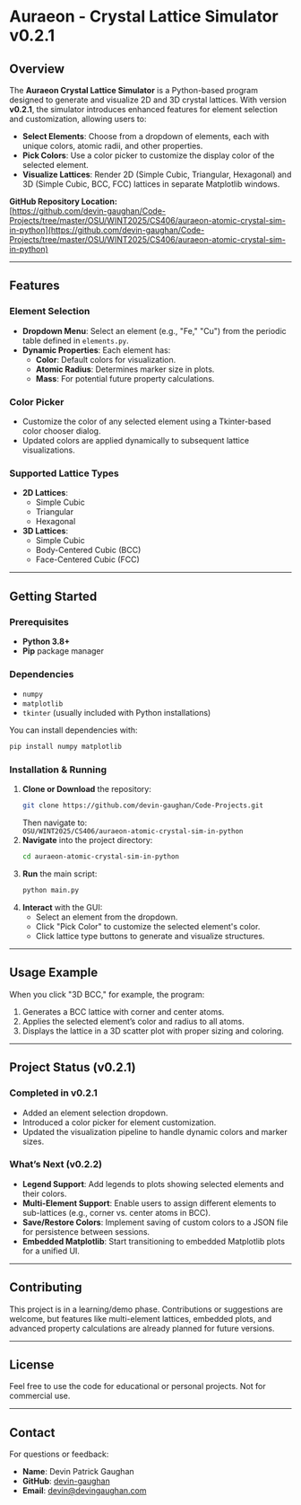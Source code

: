 # Auraeon - Crystal Lattice Simulator v0.2.1

## Overview

The **Auraeon Crystal Lattice Simulator** is a Python-based program designed to generate and visualize 2D and 3D crystal lattices. With version **v0.2.1**, the simulator introduces enhanced features for element selection and customization, allowing users to:

- **Select Elements**: Choose from a dropdown of elements, each with unique colors, atomic radii, and other properties.
- **Pick Colors**: Use a color picker to customize the display color of the selected element.
- **Visualize Lattices**: Render 2D (Simple Cubic, Triangular, Hexagonal) and 3D (Simple Cubic, BCC, FCC) lattices in separate Matplotlib windows.

**GitHub Repository Location:**  
[https://github.com/devin-gaughan/Code-Projects/tree/master/OSU/WINT2025/CS406/auraeon-atomic-crystal-sim-in-python](https://github.com/devin-gaughan/Code-Projects/tree/master/OSU/WINT2025/CS406/auraeon-atomic-crystal-sim-in-python)

---

## Features

### Element Selection

- **Dropdown Menu**: Select an element (e.g., "Fe," "Cu") from the periodic table defined in `elements.py`.
- **Dynamic Properties**: Each element has:
  - **Color**: Default colors for visualization.
  - **Atomic Radius**: Determines marker size in plots.
  - **Mass**: For potential future property calculations.

### Color Picker

- Customize the color of any selected element using a Tkinter-based color chooser dialog.
- Updated colors are applied dynamically to subsequent lattice visualizations.

### Supported Lattice Types

- **2D Lattices**:
  - Simple Cubic
  - Triangular
  - Hexagonal
- **3D Lattices**:
  - Simple Cubic
  - Body-Centered Cubic (BCC)
  - Face-Centered Cubic (FCC)

---

## Getting Started

### Prerequisites

- **Python 3.8+**
- **Pip** package manager

### Dependencies

- `numpy`
- `matplotlib`
- `tkinter` (usually included with Python installations)

You can install dependencies with:

```bash
pip install numpy matplotlib
```

### Installation & Running

1. **Clone or Download** the repository:
   ```bash
   git clone https://github.com/devin-gaughan/Code-Projects.git
   ```
   Then navigate to:  
   `OSU/WINT2025/CS406/auraeon-atomic-crystal-sim-in-python`
2. **Navigate** into the project directory:
   ```bash
   cd auraeon-atomic-crystal-sim-in-python
   ```
3. **Run** the main script:
   ```bash
   python main.py
   ```
4. **Interact** with the GUI:
   - Select an element from the dropdown.
   - Click "Pick Color" to customize the selected element's color.
   - Click lattice type buttons to generate and visualize structures.

---

## Usage Example

When you click "3D BCC," for example, the program:

1. Generates a BCC lattice with corner and center atoms.
2. Applies the selected element’s color and radius to all atoms.
3. Displays the lattice in a 3D scatter plot with proper sizing and coloring.

---

## Project Status (v0.2.1)

### Completed in v0.2.1

- Added an element selection dropdown.
- Introduced a color picker for element customization.
- Updated the visualization pipeline to handle dynamic colors and marker sizes.

### What’s Next (v0.2.2)

- **Legend Support**: Add legends to plots showing selected elements and their colors.
- **Multi-Element Support**: Enable users to assign different elements to sub-lattices (e.g., corner vs. center atoms in BCC).
- **Save/Restore Colors**: Implement saving of custom colors to a JSON file for persistence between sessions.
- **Embedded Matplotlib**: Start transitioning to embedded Matplotlib plots for a unified UI.

---

## Contributing

This project is in a learning/demo phase. Contributions or suggestions are welcome, but features like multi-element lattices, embedded plots, and advanced property calculations are already planned for future versions.

---

## License

Feel free to use the code for educational or personal projects. Not for commercial use.

---

## Contact

For questions or feedback:

- **Name**: Devin Patrick Gaughan
- **GitHub**: [devin-gaughan](https://github.com/devin-gaughan)
- **Email**: devin@devingaughan.com
